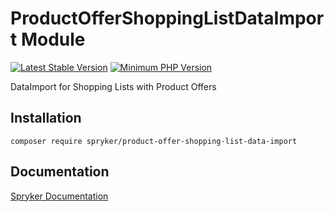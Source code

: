 # ProductOfferShoppingListDataImport Module
[![Latest Stable Version](https://poser.pugx.org/spryker/product-offer-shopping-list-data-import/v/stable.svg)](https://packagist.org/packages/spryker/product-offer-shopping-list-data-import)
[![Minimum PHP Version](https://img.shields.io/badge/php-%3E%3D%208.0-8892BF.svg)](https://php.net/)

DataImport for Shopping Lists with Product Offers

## Installation

```
composer require spryker/product-offer-shopping-list-data-import
```

## Documentation

[Spryker Documentation](https://docs.spryker.com)
